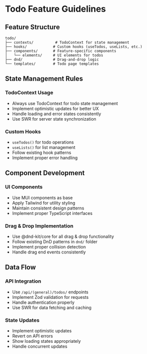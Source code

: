 # Todo Feature Guidelines

## Feature Structure

```
todo/
├── contexts/          # TodoContext for state management
├── hooks/            # Custom hooks (useTodos, useLists, etc.)
├── components/       # Feature-specific components
│   └── elements/     # UI elements for todos
├── dnd/              # Drag-and-drop logic
└── templates/        # Todo page templates
```

## State Management Rules

### TodoContext Usage
- Always use TodoContext for todo state management
- Implement optimistic updates for better UX
- Handle loading and error states consistently
- Use SWR for server state synchronization

### Custom Hooks
- `useTodos()` for todo operations
- `useLists()` for list management
- Follow existing hook patterns
- Implement proper error handling

## Component Development

### UI Components
- Use MUI components as base
- Apply Tailwind for utility styling
- Maintain consistent design patterns
- Implement proper TypeScript interfaces

### Drag & Drop Implementation
- Use @dnd-kit/core for all drag & drop functionality
- Follow existing DnD patterns in `dnd/` folder
- Implement proper collision detection
- Handle drag end events consistently

## Data Flow

### API Integration
- Use `/api/(general)/todos/` endpoints
- Implement Zod validation for requests
- Handle authentication properly
- Use SWR for data fetching and caching

### State Updates
- Implement optimistic updates
- Revert on API errors
- Show loading states appropriately
- Handle concurrent updates
